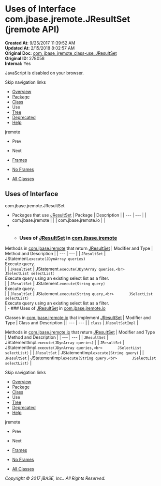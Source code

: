 # Uses of Interface com.jbase.jremote.JResultSet (jremote   API)

**Created At:** 9/25/2017 11:39:52 AM  
**Updated At:** 2/15/2018 8:02:57 AM  
**Original Doc:** [com_jbase_jremote_class-use_JResultSet](https://docs.jbase.com/39249-class-use/com_jbase_jremote_class-use_JResultSet)  
**Original ID:** 278058  
**Internal:** Yes  

<!--<br>    try {<br>        if (location.href.indexOf('is-external=true') == -1) {<br>            parent.document.title="Uses of Interface com.jbase.jremote.JResultSet (jremote   API)";<br>        }<br>    }<br>    catch(err) {<br>    }<br>//-->
JavaScript is disabled on your browser.

Skip navigation links

- [Overview](../../../../overview-summary.html)
- [Package](./../../../../jremote-api)
- [Class](./../../jresultset-%28jremote-api%29 "interface in com.jbase.jremote")
- Use
- [Tree](./../../com.jbase.jremote-class-hierarchy)
- [Deprecated](../../../../deprecated-list.html)
- [Help](../../../../help-doc.html)


jremote <br>

- Prev
- Next


- [Frames](./.)
- [No Frames](./.)


- [All Classes](../../../../allclasses-noframe.html)


<!--<br>  allClassesLink = document.getElementById("allclasses\_navbar\_top");<br>  if(window==top) {<br>    allClassesLink.style.display = "block";<br>  }<br>  else {<br>    allClassesLink.style.display = "none";<br>  }<br>  //-->

## Uses of Interface
com.jbase.jremote.JResultSet

- Packages that use [JResultSet](./../../jresultset-%28jremote-api%29 "interface in com.jbase.jremote") | Package | Description |
| --- | --- |
| com.jbase.jremote |   |
| com.jbase.jremote.io |   |
- - ### Uses of [JResultSet](./../../jresultset-%28jremote-api%29 "interface in com.jbase.jremote") in [com.jbase.jremote](./../../../../jremote-api)


Methods in [com.jbase.jremote](./../../../../jremote-api) that return [JResultSet](./../../jresultset-%28jremote-api%29 "interface in com.jbase.jremote") | Modifier and Type | Method and Description |
| --- | --- |
| `JResultSet` | JStatement.`execute(JDynArray queries)`<br>Execute query.<br> |
| `JResultSet` | JStatement.`execute(JDynArray queries,<br>       JSelectList selectList)`<br>Execute query using an existing select list as a filter.<br> |
| `JResultSet` | JStatement.`execute(String query)`<br>Execute query.<br> |
| `JResultSet` | JStatement.`execute(String query,<br>       JSelectList selectList)`<br>Execute query using an existing select list as a filter.<br> |
    - ### Uses of [JResultSet](./../../jresultset-%28jremote-api%29 "interface in com.jbase.jremote") in [com.jbase.jremote.io](./../../io/com.jbase.jremote.io-%28jremote---api%29)


Classes in [com.jbase.jremote.io](./../../io/com.jbase.jremote.io-%28jremote---api%29) that implement [JResultSet](./../../jresultset-%28jremote-api%29 "interface in com.jbase.jremote") | Modifier and Type | Class and Description |
| --- | --- |
| `class` | `JResultSetImpl`  |



Methods in [com.jbase.jremote.io](./../../io/com.jbase.jremote.io-%28jremote---api%29) that return [JResultSet](./../../jresultset-%28jremote-api%29 "interface in com.jbase.jremote") | Modifier and Type | Method and Description |
| --- | --- |
| `JResultSet` | JStatementImpl.`execute(JDynArray queries)`  |
| `JResultSet` | JStatementImpl.`execute(JDynArray queries,<br>       JSelectList selectList)`  |
| `JResultSet` | JStatementImpl.`execute(String query)`  |
| `JResultSet` | JStatementImpl.`execute(String query,<br>       JSelectList selectList)`  |

Skip navigation links

- [Overview](../../../../overview-summary.html)
- [Package](./../../../../jremote-api)
- [Class](./../../jresultset-%28jremote-api%29 "interface in com.jbase.jremote")
- Use
- [Tree](./../../com.jbase.jremote-class-hierarchy)
- [Deprecated](../../../../deprecated-list.html)
- [Help](../../../../help-doc.html)


jremote <br>

- Prev
- Next


- [Frames](./.)
- [No Frames](./.)


- [All Classes](../../../../allclasses-noframe.html)


<!--<br>  allClassesLink = document.getElementById("allclasses\_navbar\_bottom");<br>  if(window==top) {<br>    allClassesLink.style.display = "block";<br>  }<br>  else {<br>    allClassesLink.style.display = "none";<br>  }<br>  //-->

*Copyright © 2017 jBASE, Inc.. All Rights Reserved.*
